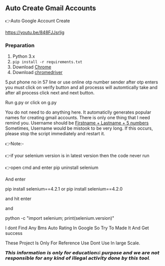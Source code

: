 ## Auto Create Gmail Accounts

👉Auto Google Account Create

https://youtu.be/848FJJsrlig

### Preparation

1. Python 3.x
2. `pip install -r requirements.txt`
3. Download [Chrome](https://www.google.com/chrome/) 
4. Download [chromedriver](https://chromedriver.chromium.org/downloads)

5.put phone no in 57 line or use online otp number sender after otp enters you must click on verify button and all processs will automtically take and after all process click next and next button.

Run g.py or click on g.py 

You do not need to do anything here. It automaticlly generates popular names for creating gmail accounts. There is only one thing that I need remind you. Username should be <u>Firstname + Lastname + 5 numbers</u>  Sometimes, Username would be mistook to be very long. If this occurs, please stop the script immediately and restart it.

👉Note:-

👉if your selenium version is in latest version then the code never run

👉open cmd and enter pip uninstall selenium

And enter

pip install selenium==4.2.1 or pip install selenium==4.2.0

and hit enter

and

python -c "import selenium; print(selenium.version)"

I dont Find Any Bms Auto Rating In Google So Try To Made It And Get success

These Project Is Only For Reference Use Dont Use In large Scale.

𝙏𝙝𝙞𝙨 𝙞𝙣𝙛𝙤𝙧𝙢𝙖𝙩𝙞𝙤𝙣 𝙞𝙨 𝙤𝙣𝙡𝙮 𝙛𝙤𝙧 𝙚𝙙𝙪𝙘𝙖𝙩𝙞𝙤𝙣al 𝙥𝙪𝙧𝙥𝙤𝙨𝙚 𝙖𝙣𝙙 𝙬𝙚 𝙖𝙧𝙚 𝙣𝙤𝙩 𝙧𝙚𝙨𝙥𝙤𝙣𝙨𝙞𝙗𝙡𝙚 𝙛𝙤𝙧 𝙖𝙣𝙮 𝙠𝙞𝙣𝙙 𝙤𝙛 𝙞𝙡𝙡𝙚𝙜𝙖𝙡 𝙖𝙘𝙩𝙞𝙫𝙞𝙩𝙮 𝙙𝙤𝙣𝙚 𝙗𝙮 𝙩𝙝𝙞𝙨 𝙩𝙤𝙤𝙡.










